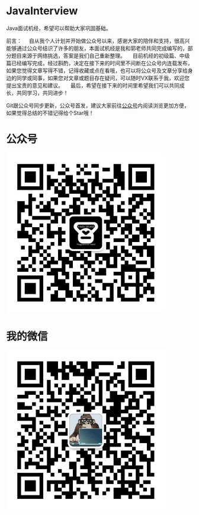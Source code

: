 # JavaInterview
Java面试机经，希望可以帮助大家巩固基础。

前言：
    自从我个人计划并开始做公众号以来，感谢大家的陪伴和支持，很高兴能够通过公众号结识了许多的朋友，本面试机经是我和郭老师共同完成编写的，部分题目来源于网络挑选，答案是我们自己重新整理。
    目前机经的初级篇、中级篇已经编写完成，经过斟酌，决定在接下来的时间里不间断在公众号内连载发布，如果您觉得文章写得不错，记得收藏或点在看哦，也可以将公众号及文章分享给身边的同学或同事，如果您对文章或题目存在疑问，可以随时VX联系于我，欢迎您提出宝贵的意见和建议。
    最后，希望在接下来的时间里希望我们可以共同成长，共同学习，共同进步！

Git跟公众号同步更新，公众号首发，建议大家前往[公众号](#11)内阅读浏览更加方便，如果觉得总结的不错记得给个Star哦！

# 公众号

![微信公众号](https://raw.githubusercontent.com/1419459573/ImgStorage/master/commonality/%E5%9B%BE%E7%89%871.png)


# 我的微信

![个人微信](https://github.com/1419459573/ImgStorage/blob/master/commonality/%E5%9B%BE%E7%89%872.png)
